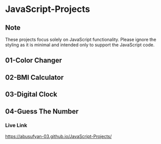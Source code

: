 # JavaScript-Projects

## Note

These projects focus solely on JavaScript functionality. Please ignore the styling as it is minimal and intended only to support the JavaScript code.

## 01-Color Changer

## 02-BMI Calculator

## 03-Digital Clock

## 04-Guess The Number

### Live Link
https://abusufyan-03.github.io/JavaScript-Projects/
